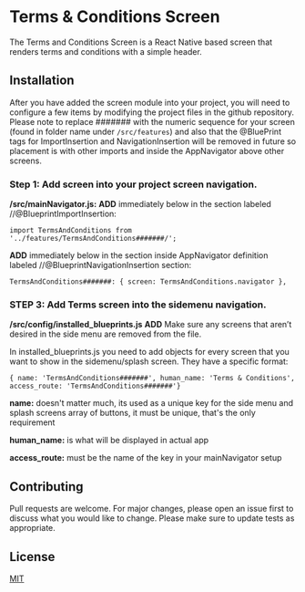 # Terms & Conditions Screen

The Terms and Conditions Screen is a React Native based screen that renders terms and conditions with a simple header.

## Installation

After you have added the screen module into your project, you will need to configure a few items by modifying the project files in the github repository. Please note to replace ####### with the numeric sequence for your screen (found in folder name under `/src/features`) and also that the @BluePrint tags for ImportInsertion and NavigationInsertion will be removed in future so placement is with other imports and inside the AppNavigator above other screens.

### Step 1: Add screen into your project screen navigation.

**/src/mainNavigator.js:**
**ADD** immediately below in the section labeled //@BlueprintImportInsertion:

`import TermsAndConditions from '../features/TermsAndConditions#######/';`

**ADD** immediately below in the section inside AppNavigator definition labeled //@BlueprintNavigationInsertion section:

`TermsAndConditions#######: { screen: TermsAndConditions.navigator },`

### STEP 3: Add Terms screen into the sidemenu navigation.

**/src/config/installed_blueprints.js**
**ADD**
Make sure any screens that aren’t desired in the side menu are removed from the file.

In installed_blueprints.js you need to add objects for every screen that you want to show in the sidemenu/splash screen.
They have a specific format:

`{ name: 'TermsAndConditions#######', human_name: 'Terms & Conditions', access_route: 'TermsAndConditions#######'}`

**name:** doesn't matter much, its used as a unique key for the side menu and splash screens array of
buttons, it must be unique, that's the only requirement

**human_name:** is what will be displayed in actual app

**access_route:** must be the name of the key in your mainNavigator setup

## Contributing

Pull requests are welcome. For major changes, please open an issue first to discuss what you would like to change.
Please make sure to update tests as appropriate.

## License

[MIT](https://choosealicense.com/licenses/mit/)
